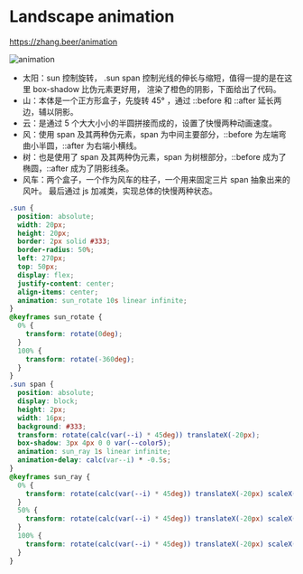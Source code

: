 # Landscape animation

<https://zhang.beer/animation>

![animation](https://zhang.beer/static/images/animation.gif)

- 太阳：sun 控制旋转， .sun span 控制光线的伸长与缩短，值得一提的是在这里 box-shadow 比伪元素更好用， 渲染了橙色的阴影，下面给出了代码。
- 山：本体是一个正方形盒子，先旋转 45° ，通过 ::before 和 ::after 延长两边，辅以阴影。
- 云：是通过 5 个大大小小的半圆拼接而成的，设置了快慢两种动画速度。
- 风：使用 span 及其两种伪元素，span 为中间主要部分，::before 为左端弯曲小半圆，::after 为右端小横线。
- 树：也是使用了 span 及其两种伪元素，span 为树根部分，::before 成为了椭圆，::after 成为了阴影线条。
- 风车：两个盒子，一个作为风车的柱子，一个用来固定三片 span 抽象出来的风叶。
  最后通过 js 加减类，实现总体的快慢两种状态。

```css
.sun {
  position: absolute;
  width: 20px;
  height: 20px;
  border: 2px solid #333;
  border-radius: 50%;
  left: 270px;
  top: 50px;
  display: flex;
  justify-content: center;
  align-items: center;
  animation: sun_rotate 10s linear infinite;
}
@keyframes sun_rotate {
  0% {
    transform: rotate(0deg);
  }
  100% {
    transform: rotate(-360deg);
  }
}
.sun span {
  position: absolute;
  display: block;
  height: 2px;
  width: 16px;
  background: #333;
  transform: rotate(calc(var(--i) * 45deg)) translateX(-20px);
  box-shadow: 3px 4px 0 0 var(--color5);
  animation: sun_ray 1s linear infinite;
  animation-delay: calc(var--i) * -0.5s;
}
@keyframes sun_ray {
  0% {
    transform: rotate(calc(var(--i) * 45deg)) translateX(-20px) scaleX(1);
  }
  50% {
    transform: rotate(calc(var(--i) * 45deg)) translateX(-20px) scaleX(0.6);
  }
  100% {
    transform: rotate(calc(var(--i) * 45deg)) translateX(-20px) scaleX(1);
  }
}
```
